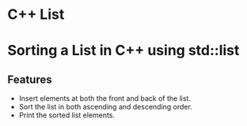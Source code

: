 # C++ List

# Sorting a List in C++ using std::list

## Features

- Insert elements at both the front and back of the list.
- Sort the list in both ascending and descending order.
- Print the sorted list elements.
